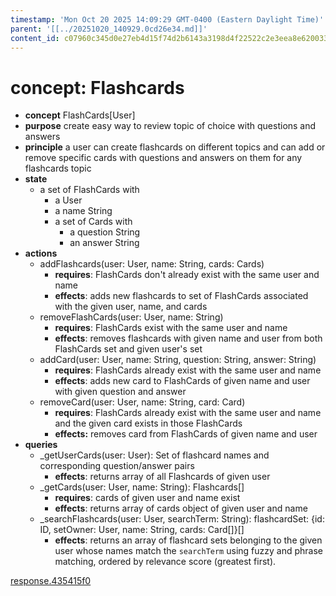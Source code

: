 ```yaml
---
timestamp: 'Mon Oct 20 2025 14:09:29 GMT-0400 (Eastern Daylight Time)'
parent: '[[../20251020_140929.0cd26e34.md]]'
content_id: c07960c345d0e27eb4d15f74d2b6143a3198d4f22522c2e3eea8e6200338dee1
---
```


# concept: Flashcards

* **concept** FlashCards\[User]
* **purpose** create easy way to review topic of choice with questions and answers
* **principle** a user can create flashcards on different topics and can add or remove specific cards with questions and answers on them for any flashcards topic
* **state**
  * a set of FlashCards with
    * a User
    * a name String
    * a set of Cards with
      * a question String
      * an answer String
* **actions**
  * addFlashcards(user: User, name: String, cards: Cards)
    * **requires**: FlashCards don't already exist with the same user and name
    * **effects**: adds new flashcards to set of FlashCards associated with the given user, name, and cards
  * removeFlashCards(user: User, name: String)
    * **requires**: FlashCards exist with the same user and name
    * **effects**: removes flashcards with given name and user from both FlashCards set and given user's set
  * addCard(user: User, name: String, question: String, answer: String)
    * **requires**: FlashCards already exist with the same user and name
    * **effects**: adds new card to FlashCards of given name and user with given question and answer
  * removeCard(user: User, name: String, card: Card)
    * **requires**:  FlashCards already exist with the same user and name and the given card exists in those FlashCards
    * **effects:** removes card from FlashCards of given name and user
* **queries**
  * \_getUserCards(user: User): Set of flashcard names and corresponding question/answer pairs
    * **effects**: returns array of all Flashcards of given user
  * \_getCards(user: User, name: String): Flashcards\[]
    * **requires**: cards of given user and name exist
    * **effects**: returns array of cards object of given user and name
  * \_searchFlashcards(user: User, searchTerm: String): flashcardSet: {id: ID, setOwner: User, name: String, cards: Card\[]}\[]
    * **effects**: returns an array of flashcard sets belonging to the given user whose names match the `searchTerm` using fuzzy and phrase matching, ordered by relevance score (greatest first).

[response.435415f0](../../../context/design/concepts/Notes/implementation.md/steps/response.435415f0.md)
